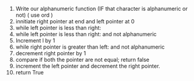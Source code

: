1) Write our alphanumeric function (IF that character is alphanumeric or not) ( use ord )
2) innitiate right pointer at end  and left pointer at 0
3) while left pointer is less than right:
4) while left pointer is less than right: and not alphanumeric
5) Increment l by 1
6) while right pointer is greater than left: and not alphanumeric
7) decrement right pointer by 1
8) compare if both the pointer are not equal; return false
9) increment the left pointer and decrement the right pointer.
10) return True